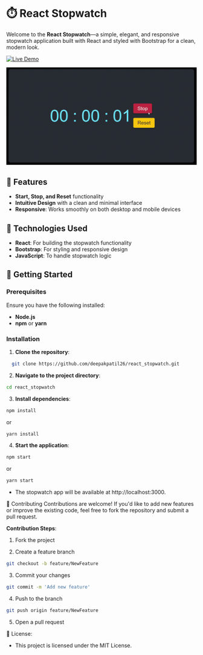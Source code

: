# ⏱️ React Stopwatch

Welcome to the **React Stopwatch**—a simple, elegant, and responsive stopwatch application built with React and styled with Bootstrap for a clean, modern look.

[![Live Demo](https://img.shields.io/badge/Live-Demo-brightgreen?style=for-the-badge)](https://deepakpatil26.github.io/react_stopwatch/)

![Stopwatch Demo](src/assets/react_stopwatch.gif)

## 🌟 Features

- **Start, Stop, and Reset** functionality
- **Intuitive Design** with a clean and minimal interface
- **Responsive**: Works smoothly on both desktop and mobile devices

## 🎨 Technologies Used

- **React**: For building the stopwatch functionality
- **Bootstrap**: For styling and responsive design
- **JavaScript**: To handle stopwatch logic

## 🚀 Getting Started

### Prerequisites

Ensure you have the following installed:

- **Node.js**
- **npm** or **yarn**

### Installation

1. **Clone the repository**:

```bash
  git clone https://github.com/deepakpatil26/react_stopwatch.git
```

2. **Navigate to the project directory**:

```bash
cd react_stopwatch
```

3. **Install dependencies**:

```bash
npm install
```

or

```bash
yarn install
```

4. **Start the application**:

```bash
npm start
```

or

```bash
yarn start
```

- The stopwatch app will be available at http://localhost:3000.

🤝 Contributing
Contributions are welcome! If you'd like to add new features or improve the existing code, feel free to fork the repository and submit a pull request.

**Contribution Steps**:

1. Fork the project

2. Create a feature branch

```bash
git checkout -b feature/NewFeature
```

3. Commit your changes

```bash
git commit -m 'Add new feature'
```

4. Push to the branch

```bash
git push origin feature/NewFeature
```

5. Open a pull request

📜 License:

- This project is licensed under the MIT License.
